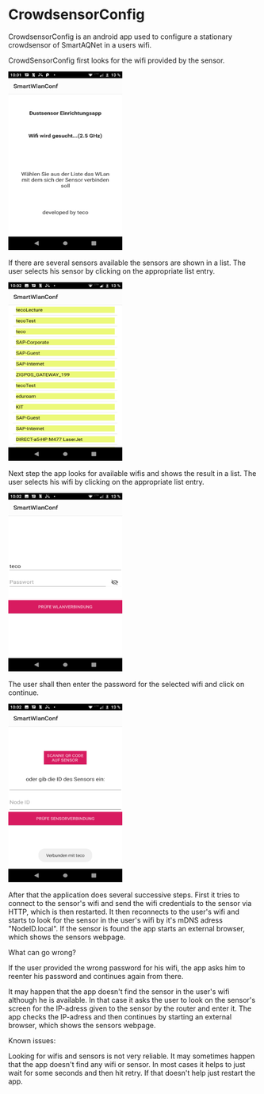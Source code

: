 # CrowdsensorConfig

CrowdsensorConfig is an android app used to configure a stationary crowdsensor of SmartAQNet in a users wifi. 

CrowdSensorConfig first looks for the wifi provided by the sensor.

<img src="images/Screenshot_20200228-100153.png"  width="230" height="360">

If there are several sensors available the sensors are shown in a list. The user selects his sensor by clicking on the appropriate list entry.

<img src="images/Screenshot_20200228-100205.png"  width="230" height="360">

Next step the app looks for available wifis and shows the result in a list. The user selects his wifi by clicking on the appropriate list entry.

<img src="images/Screenshot_20200228-100219.png"  width="230" height="360">

The user shall then enter the password for the selected wifi and click on continue.

<img src="images/Screenshot_20200228-100249.png"  width="230" height="360">

After that the application does several successive steps. First it tries to connect to the sensor's wifi and send the wifi credentials to the sensor via HTTP, which is then restarted.
It then reconnects to the user's wifi and starts to look for the sensor in the user's wifi by it's mDNS adress "NodeID.local". If the sensor is found the app starts an external browser, which shows the sensors webpage.

What can go wrong?

If the user provided the wrong password for his wifi, the app asks him to reenter his password and continues again from there.

It may happen that the app doesn't find the sensor in the user's wifi although he is available. 
In that case it asks the user to look on the sensor's screen for the IP-adress given to the sensor by the router and enter it.
The app checks the IP-adress and then continues by starting an external browser, which shows the sensors webpage.

Known issues:

Looking for wifis and sensors is not very reliable. It may sometimes happen that the app doesn't find any wifi or sensor. 
In most cases it helps to just wait for some seconds and then hit retry. If that doesn't help just restart the app.

